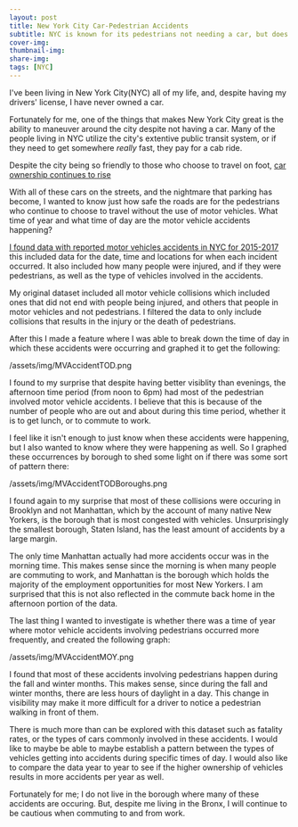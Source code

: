 ```yaml
---
layout: post
title: New York City Car-Pedestrian Accidents
subtitle: NYC is known for its pedestrians not needing a car, but does that make the roads safe for them?
cover-img: 
thumbnail-img: 
share-img: 
tags: [NYC]
---
```


I've been living in New York City(NYC) all of my life, and, despite having my drivers' license, I have never owned a car.

Fortunately for me, one of the things that makes New York City great is the ability to maneuver around the city despite not having a car. Many of the people living in NYC utilize the city's extentive public transit system, or if they need to get somewhere *really* fast, they pay for a cab ride.

Despite the city being so friendly to those who choose to travel on foot, [car ownership continues to rise](https://nyc.streetsblog.org/2018/10/03/car-ownership-continues-to-rise-under-mayor-de-blasio/)

With all of these cars on the streets, and the nightmare that parking has become, I wanted to know just how safe the roads are for the pedestrians who continue to choose to travel without the use of motor vehicles. What time of year and what time of day are the motor vehicle accidents happening?

[I found data with reported motor vehicles accidents in NYC for 2015-2017](https://www.kaggle.com/nypd/vehicle-collisions) this included data for the date, time and locations for when each incident occurred. It also included how many people were injured, and if they were pedestrians, as well as the type of vehicles involved in the accidents.

My original dataset included all motor vehicle collisions which included ones that did not end with people being injured, and others that people in motor vehicles and not pedestrians. I filtered the data to only include collisions that results in the injury or the death of pedestrians.

After this I made a feature where I was able to break down the time of day in which these accidents were occurring and graphed it to get the following:

/assets/img/MVAccidentTOD.png

I found to my surprise that despite having better visiblity than evenings, the afternoon time period (from noon to 6pm) had most of the pedestrian involved motor vehicle accidents. I believe that this is because of the number of people who are out and about during this time period, whether it is to get lunch, or to commute to work.

I feel like it isn't enough to just know when these accidents were happening, but I also wanted to know where they were happening as well. So I graphed these occurrences by borough to shed some light on if there was some sort of pattern there:

/assets/img/MVAccidentTODBoroughs.png

I found again to my surprise that most of these collisions were occuring in Brooklyn and not Manhattan, which by the account of many native New Yorkers, is the borough that is most congested with vehicles. Unsurprisingly the smallest borough, Staten Island, has the least amount of accidents by a large margin.

The only time Manhattan actually had more accidents occur was in the morning time. This makes sense since the morning is when many people are commuting to work, and Manhattan is the borough which holds the majority of the employment opportunities for most New Yorkers. I am surprised that this is not also reflected in the commute back home in the afternoon portion of the data.

The last thing I wanted to investigate is whether there was a time of year where motor vehicle accidents involving pedestrians occurred more frequently, and created the following graph:

/assets/img/MVAccidentMOY.png

I found that most of these accidents involving pedestrians happen during the fall and winter months. This makes sense, since during the fall and winter months, there are less hours of daylight in a day. This change in visibility may make it more difficult for a driver to notice a pedestrian walking in front of them.

There is much more than can be explored with this dataset such as fatality rates, or the types of cars commonly involved in these accidents. I would like to maybe be able to maybe establish a pattern between the types of vehicles getting into accidents during specific times of day. I would also like to compare the data year to year to see if the higher ownership of vehicles results in more accidents per year as well.

Fortunately for me; I do not live in the borough where many of these accidents are occuring. But, despite me living in the Bronx, I will continue to be cautious when commuting to and from work.

